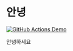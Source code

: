 # 안녕

[![GitHub Actions Demo](https://github.com/walrus811/gha-test/actions/workflows/github-action-demo.yml/badge.svg?branch=main)](https://github.com/walrus811/gha-test/actions/workflows/github-action-demo.yml)

안녕하세요
